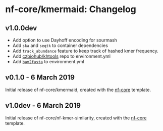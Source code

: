 # nf-core/kmermaid: Changelog

## v1.0.0dev

* Add option to use Dayhoff encoding for sourmash
* Add `ska` and `seqtk` to container dependencies
* Add `track_abundance` feature to keep track of hashed kmer frequency.
* Add [czbiohub/khtools](https://github.com/czbiohub/kh-tools/) repo to environment.yml
* Add [`bam2fasta`](https://pypi.org/project/bam2fasta/) to environment.yml


## v0.1.0 - 6 March 2019

Initial release of nf-core/kmermaid, created with the [nf-core](http://nf-co.re/) template.


## v1.0dev - 6 March 2019
Initial release of nf-core/nf-kmer-similarity, created with the [nf-core](http://nf-co.re/) template.
